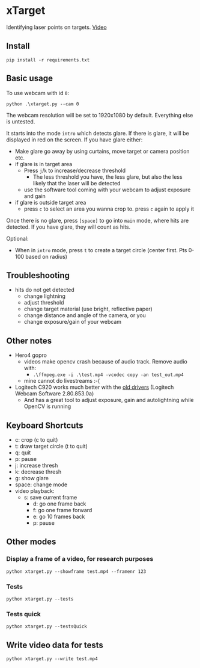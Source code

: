 # xTarget

Identifying laser points on targets. [Video](https://youtu.be/DLHdM5cnhHU)


## Install 

```
pip install -r requirements.txt
```


## Basic usage

To use webcam with id `0`:
```
python .\xtarget.py --cam 0
```

The webcam resolution will be set to 1920x1080 by default. Everything else is untested. 


It starts into the mode `intro` which detects glare. If there is glare, it will be 
displayed in red on the screen. If you have glare either: 
* Make glare go away by using curtains, move target or camera position etc. 
* if glare is in target area
  * Press `j`/`k` to increase/decrease threshold
    * The less threshold you have, the less glare, but also the less likely that the laser will be detected
  * use the software tool coming with your webcam to adjust exposure and gain
* if glare is outside target area
  * press `c` to select an area you wanna crop to. press `c` again to apply it

Once there is no glare, press `[space]` to go into `main` mode, where hits are detected. 
If you have glare, they will count as hits.

Optional:
* When in `intro` mode, press `t` to create a target circle (center first. Pts 0-100 based on radius)


## Troubleshooting

* hits do not get detected
  * change lightning
  * adjust threshold
  * change target material (use bright, reflective paper)
  * change distance and angle of the camera, or you
  * change exposure/gain of your webcam


## Other notes

* Hero4 gopro 
  * videos make opencv crash because of audio track. Remove audio with: 
    * `.\ffmpeg.exe -i .\test.mp4 -vcodec copy -an test_out.mp4`
  * mine cannot do livestreams :-(
* Logitech C920 works much better with the [old drivers](https://www.techspot.com/drivers/driver/file/information/17895/) (Logitech Webcam Software 2.80.853.0a)
  * And has a great tool to adjust exposure, gain and autolightning while OpenCV is running

## Keyboard Shortcuts

* c: crop (c to quit)
* t: draw target circle (t to quit)
* q: quit
* p: pause
* j: increase thresh
* k: decrease thresh
* g: show glare
* space: change mode
* video playback:
  * s: save current frame
    * d: go one frame back
    * f: go one frame forward
    * e: go 10 frames back
    * p: pause


## Other modes

### Display a frame of a video, for research purposes

```
python xtarget.py --showframe test.mp4 --framenr 123
```

### Tests

```
python xtarget.py --tests
```

### Tests quick

```
python xtarget.py --testsQuick
```

## Write video data for tests

```
python xtarget.py --write test.mp4
```

